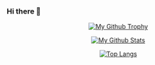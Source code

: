 ### Hi there 👋

<p align="center"><a href="https://github.com/ryo-ma/github-profile-trophy"><img src="https://github-profile-trophy.vercel.app/?username=yobson1&theme=tokyonight&no-frame=true&column=-1&no-bg=true" alt="My Github Trophy" /></a></p>
<p align="center"><a href="https://github.com/anuraghazra/github-readme-stats"><img src="https://github-readme-stats.vercel.app/api?username=yobson1&theme=tokyonight&count_private=true&show_icons=true" alt="My Github Stats" /></a></p>
<p align="center"><a href="https://github.com/anuraghazra/github-readme-stats"><img src="https://github-readme-stats.vercel.app/api/top-langs/?username=yobson1&theme=tokyonight&layout=compact" alt="Top Langs" /></a></p>

